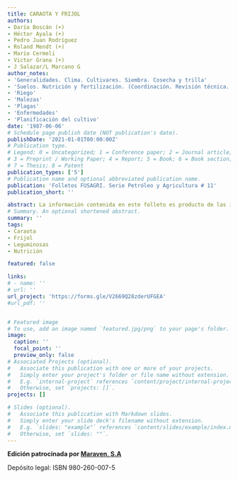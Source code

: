 ```yaml
---
title: CARAOTA Y FRIJOL
authors:
- Darío Boscán (+) 
- Héctor Ayala (+)
- Pedro Juan Rodríguez
- Roland Mendt (+)
- Mario Cermeli
- Victor Grana (+)
- J Salazar/L Marcano G
author_notes:
- 'Generalidades. Clima. Cultivares. Siembra. Cosecha y trilla'
- 'Suelos. Nutrición y fertilización. (Coordinación. Revisión técnica. Redacción)'
- 'Riego'
- 'Malezas'
- 'Plagas'
- 'Enfermedades'
- 'Planificación del cultivo'
date: '1987-06-06'
# Schedule page publish date (NOT publication's date).
publishDate: '2021-01-01T00:00:00Z'
# Publication type.
# Legend: 0 = Uncategorized; 1 = Conference paper; 2 = Journal article;
# 3 = Preprint / Working Paper; 4 = Report; 5 = Book; 6 = Book section;
# 7 = Thesis; 8 = Patent
publication_types: ['5']
# Publication name and optional abbreviated publication name.
publication: 'Folletos FUSAGRI. Serie Petróleo y Agricultura # 11'
publication_short: ''

abstract: La información contenida en este folleto es producto de las investigaciones realizadas, de la experiencia de los productores y, en gran parte, de la recabada en los programas de caraota y frijol que ha conducido FUSAGRI en diversas regiones del país. Desde la década de los años 50, hemos ha dado énfasis a la producción económica de estos cultivos en diferentes zonas, mediante programas de investigación y de asistencia técnica, patrocinados en diversas épocas y localidades por la compañía Shell de Venezuela, la Corporación Venezolana de Guayana, la propia FUSAGRI y el Programa de Desarrollo Tecnológico-PRODETEC.
# Summary. An optional shortened abstract.
summary: ''
tags:
- Caraota
- Frijol
- Leguminosas
- Nutrición

featured: false

links:
# - name: ''
# url: ''
url_project: 'https://forms.gle/V2669Q28zderUFGEA'
#url_pdf: ''


# Featured image
# To use, add an image named `featured.jpg/png` to your page's folder. 
image:
  caption: ''
  focal_point: ''
  preview_only: false
# Associated Projects (optional).
#   Associate this publication with one or more of your projects.
#   Simply enter your project's folder or file name without extension.
#   E.g. `internal-project` references `content/project/internal-project/index.md`.
#   Otherwise, set `projects: []`.
projects: []

# Slides (optional).
#   Associate this publication with Markdown slides.
#   Simply enter your slide deck's filename without extension.
#   E.g. `slides: "example"` references `content/slides/example/index.md`.
#   Otherwise, set `slides: ""`.
---
```

**Edición patrocinada por [Maraven, S.A](https://es.wikipedia.org/wiki/Maraven)**

Depósito legal: ISBN 980-260-007-5

